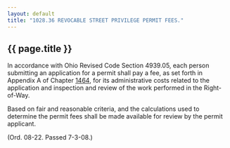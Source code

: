 ```yaml
---
layout: default 
title: "1028.36 REVOCABLE STREET PRIVILEGE PERMIT FEES."
---
```


{{ page.title }}
----------------

In accordance with Ohio Revised Code Section 4939.05, each person
submitting an application for a permit shall pay a fee, as set forth in
Appendix A of Chapter [1464](58d37b9c.html), for its administrative
costs related to the application and inspection and review of the work
performed in the Right-of-Way.

Based on fair and reasonable criteria, and the calculations used to
determine the permit fees shall be made available for review by the
permit applicant.

(Ord. 08-22. Passed 7-3-08.)
